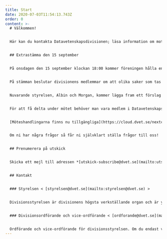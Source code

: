 ```yaml
---
title: Start
date: 2020-07-03T11:54:13.743Z
order: 0
content: >-
  # Välkommen!


  Här kan du kontakta Datavetenskapsdivisionen; läsa information om mottagningen hösten 2020; och se alla divisionens dokument.


  ## Extrastämma den 15 september


  På onsdagen den 15 september klockan 18:00 kommer föreningen hålla en extrastämma i Monaden. Om vi blir flera än vad vi får plats kommer vi flytta till en större lokal på campus. Det kommer då finnas en lapp i Monaden som informerar om detta. Vi kommer bjuda på mat under mötet!


  På stämman beslutar divisionens medlemmar om att olika saker som tas upp för behandling. Detta möte kommer vi hålla fyllnadsval till styrelsen, samt några propositioner om ändringar av styrdokument. Eventuellt kommer vi även behandla motioner som ni medlemmar har skickat in. För att skicka in en motion behöver den vara styrelsen fått den senast på onsdagen den 8 september. Dessa skickas enklast till styrelsen@dvet.se.


  Nuvarande styrelsen, Albin och Morgan, kommer lägga fram ett förslag på personer som vi tror hade passat in på styrelsen, men varje medlem har självklart rätt att nominera sig själva under mötet om de önskar så. Det vi för tillfället söker är vice ordförande, SAMO (studiearbetsmiljöombud), samt en sekreterare.


  För att få delta under mötet behöver man vara medlem i Datavetenskapsdivisionen. För att bli medlem behöver man fylla i [Medlemsformuläret](https://cloud.dvet.se/nextcloud/index.php/apps/forms/YpsLyQsr5naRCXgp).


  [Möteshandlingarna finns nu tillgängliga](https://cloud.dvet.se/nextcloud/index.php/s/jC532QeNmxQ4cGk)


  Om ni har några frågor så får ni självklart ställa frågor till oss!


  ## Prenumerera på utskick


  Skicka ett mejl till adressen *[utskick-subscribe@dvet.se](mailto:utskick-subscribe@dvet.se)*. Det spelar ingen roll om ämnesraden eller mejlbodyn innehåller text eller inte. Kort efter du har skickat mejlet ska du få ett bekräftelsemejl som säger att du nu prenumererar på mejlutskick.


  ## Kontakt


  ### Styrelsen < [styrelsen@dvet.se](mailto:styrelsen@dvet.se) >


  Divisionsstyrelsen är divisionens högsta verkställande organ och är ytterst ansvariga för divisionen.   


  ### Divisionsordförande och vice-ordförande < [ordforande@dvet.se](mailto:ordforande@dvet.se) >


  Ordförande och vice-ordförande för divisionsstyrelsen. Om du endast vill kontakta dessa två personer kan du mejla till denna adress.
---
```

